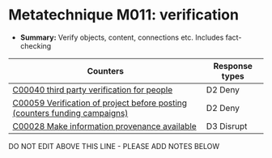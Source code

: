 # Metatechnique M011: verification

* **Summary:** Verify objects, content, connections etc. Includes fact-checking


| Counters | Response types |
| -------- | -------------- |
| [C00040 third party verification for people](../counters/C00040.md) | D2 Deny |
| [C00059 Verification of project before posting (counters funding campaigns)](../counters/C00059.md) | D2 Deny |
| [C00028 Make information provenance available](../counters/C00028.md) | D3 Disrupt |



DO NOT EDIT ABOVE THIS LINE - PLEASE ADD NOTES BELOW